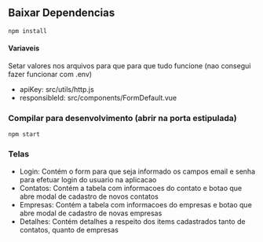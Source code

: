 

## Baixar Dependencias
```
npm install
```
#### Variaveis
  Setar valores nos arquivos para que para que tudo funcione (nao consegui fazer funcionar com .env)
  - apiKey: src/utils/http.js
  - responsibleId: src/components/FormDefault.vue
### Compilar para desenvolvimento (abrir na porta estipulada)
```
npm start
```
### Telas
- Login: Contém o form para que seja informado os campos email e senha para efetuar login do usuario na aplicacao
- Contatos: Contém a tabela com informacoes do contato e botao que abre modal de cadastro de novos contatos
- Empresas: Contém a tabela com informacoes do empresas e botao que abre modal de cadastro de novas empresas
- Detalhes: Contém detalhes a respeito dos items cadastrados tanto de contatos, quanto de empresas
